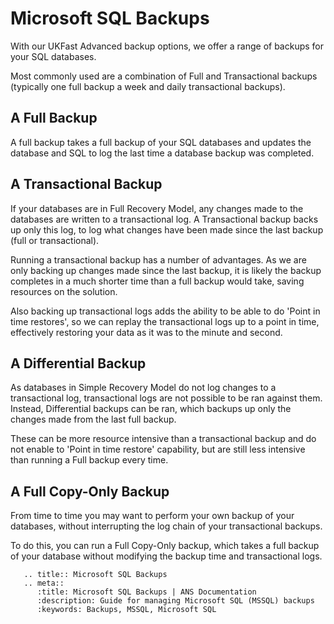# Microsoft SQL Backups
With our UKFast Advanced backup options, we offer a range of backups for your SQL databases.

Most commonly used are a combination of Full and Transactional backups (typically one full backup a week and daily transactional backups).

## A Full Backup
A full backup takes a full backup of your SQL databases and updates the database and SQL to log the last time a database backup was completed.

## A Transactional Backup
If your databases are in Full Recovery Model, any changes made to the databases are written to a transactional log. A Transactional backup backs up only this log, to log what changes have been made since the last backup (full or transactional).

Running a transactional backup has a number of advantages. As we are only backing up changes made since the last backup, it is likely the backup completes in a much shorter time than a full backup would take, saving resources on the solution.

Also backing up transactional logs adds the ability to be able to do 'Point in time restores', so we can replay the transactional logs up to a point in time, effectively restoring your data as it was to the minute and second.

## A Differential Backup
As databases in Simple Recovery Model do not log changes to a transactional log, transactional logs are not possible to be ran against them. Instead, Differential backups can be ran, which backups up only the changes made from the last full backup.

These can be more resource intensive than a transactional backup and do not enable to 'Point in time restore' capability, but are still less intensive than running a Full backup every time.

## A Full Copy-Only Backup
From time to time you may want to perform your own backup of your databases, without interrupting the log chain of your transactional backups.

To do this, you can run a Full Copy-Only backup, which takes a full backup of your database without modifying the backup time and transactional logs.

```eval_rst
   .. title:: Microsoft SQL Backups
   .. meta::
      :title: Microsoft SQL Backups | ANS Documentation
      :description: Guide for managing Microsoft SQL (MSSQL) backups
      :keywords: Backups, MSSQL, Microsoft SQL
```
